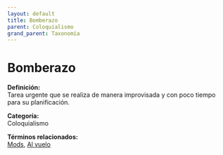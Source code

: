 ```yaml
---
layout: default
title: Bomberazo
parent: Coloquialismo
grand_parent: Taxonomía
---
```


# Bomberazo

**Definición:**  
Tarea urgente que se realiza de manera improvisada y con poco tiempo para su planificación.

**Categoría:**  
Coloquialismo 
  


**Términos relacionados:**  
[Mods](https://maleniski.github.io/diccionario-angl-tec-mx/docs/taxonomia/coloquialismo/mods.html), [Al vuelo](https://maleniski.github.io/diccionario-angl-tec-mx/docs/taxonomia/coloquialismo/al-vuelo.html)
